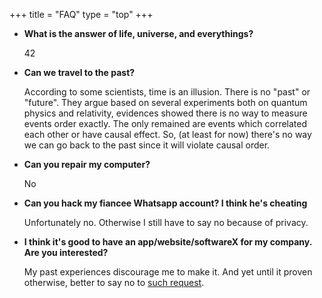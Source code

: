+++
title = "FAQ"
type = "top"
+++

- **What is the answer of life, universe, and everythings?**

    42

- **Can we travel to the past?**

	According to some scientists, time is an illusion. There is no "past" or "future". They argue based on several experiments both on quantum physics and relativity, evidences showed there is no way to measure events order exactly. The only remained are events which correlated each other or have causal effect. So, (at least for now) there's no way we can go back to the past since it will violate causal order.   

- **Can you repair my computer?**

	No

- **Can you hack my fiancee Whatsapp account? I think he's cheating**

	Unfortunately no. Otherwise I still have to say no because of privacy.

- **I think it's good to have an app/website/softwareX for my company. Are you interested?**

	My past experiences discourage me to make it. And yet until it proven otherwise, better to say no to [such request](https://www.techinasia.com/talk/enterprise-software-hardest-software).